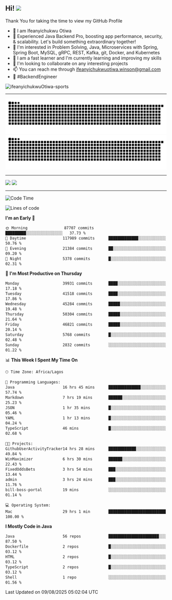 <!-- BLOG-POST-LIST:START --><!-- BLOG-POST-LIST:END -->

## Hi! <img src="https://media.giphy.com/media/hvRJCLFzcasrR4ia7z/giphy.gif" width="4%"> 

Thank You for taking the time to view my GitHub Profile

- 👋 I am Ifeanyichukwu Otiwa
- 🚀 Experienced Java Backend Pro, boosting app performance, security, & scalability. Let's build something extraordinary together!
- 👀 I'm interested in Problem Solving, Java, Microservices with Spring, Spring Boot, MySQL, gRPC, REST, Kafka, git, Docker, and Kubernetes
- 🌱 I am a fast learner and I'm currently learning and improving my skills
- 💞️ I'm looking to collaborate on any interesting projects
- 📫 You can reach me through ifeanyichukwuotiwa.winson@gmail.com
- 🚀 #BackendEngineer

<p align="left" marginTop="10px"> <img src="https://komarev.com/ghpvc/?username=ifeanyichukwuOtiwa-sports&label=Profile%20views&color=0e75b6&style=for-the-badge" alt="ifeanyichukwuOtiwa-sports" /> </p>

***

<!--🐍📈SNAKEGRAPH / 🌐WEBSITE: https://github.com/Platane/snk -->
![github contribution grid snake animation](https://raw.githubusercontent.com/ifeanyichukwuOtiwa-sports/ifeanyichukwuOtiwa-sports/output/github-contribution-grid-snake-dark.svg#gh-dark-mode-only)![github contribution grid snake animation](https://raw.githubusercontent.com/ifeanyichukwuOtiwa-sports/ifeanyichukwuOtiwa-sports/output/github-contribution-grid-snake.svg#gh-light-mode-only)

***

<p float="left">
  <img float="left" src="https://github-readme-stats.vercel.app/api?username=ifeanyichukwuOtiwa-sports&count_private=true&include_all_commits=true&theme=react&show_icons=true" />
  <img float="right" src="https://github-readme-stats.vercel.app/api/top-langs/?username=ifeanyichukwuOtiwa-sports&layout=compact&show_icons=true&theme=react" /> 
</p>

***



<!--START_SECTION:waka-->
![Code Time](http://img.shields.io/badge/Code%20Time-4%2C062%20hrs%204%20mins-blue)

![Lines of code](https://img.shields.io/badge/From%20Hello%20World%20I%27ve%20Written-63.3%20million%20lines%20of%20code-blue)

**I'm an Early 🐤** 

```text
🌞 Morning                87707 commits       █████████░░░░░░░░░░░░░░░░   37.73 % 
🌆 Daytime                117989 commits      █████████████░░░░░░░░░░░░   50.76 % 
🌃 Evening                21384 commits       ██░░░░░░░░░░░░░░░░░░░░░░░   09.20 % 
🌙 Night                  5378 commits        █░░░░░░░░░░░░░░░░░░░░░░░░   02.31 % 
```
📅 **I'm Most Productive on Thursday** 

```text
Monday                   39931 commits       ████░░░░░░░░░░░░░░░░░░░░░   17.18 % 
Tuesday                  41518 commits       ████░░░░░░░░░░░░░░░░░░░░░   17.86 % 
Wednesday                45284 commits       █████░░░░░░░░░░░░░░░░░░░░   19.48 % 
Thursday                 50304 commits       █████░░░░░░░░░░░░░░░░░░░░   21.64 % 
Friday                   46821 commits       █████░░░░░░░░░░░░░░░░░░░░   20.14 % 
Saturday                 5768 commits        █░░░░░░░░░░░░░░░░░░░░░░░░   02.48 % 
Sunday                   2832 commits        ░░░░░░░░░░░░░░░░░░░░░░░░░   01.22 % 
```


📊 **This Week I Spent My Time On** 

```text
🕑︎ Time Zone: Africa/Lagos

💬 Programming Languages: 
Java                     16 hrs 45 mins      ██████████████░░░░░░░░░░░   57.74 % 
Markdown                 7 hrs 19 mins       ██████░░░░░░░░░░░░░░░░░░░   25.23 % 
JSON                     1 hr 35 mins        █░░░░░░░░░░░░░░░░░░░░░░░░   05.46 % 
YAML                     1 hr 13 mins        █░░░░░░░░░░░░░░░░░░░░░░░░   04.24 % 
TypeScript               46 mins             █░░░░░░░░░░░░░░░░░░░░░░░░   02.68 % 

🐱‍💻 Projects: 
GithubUserActivityTracker14 hrs 28 mins      ████████████░░░░░░░░░░░░░   49.84 % 
WinMaximizer             6 hrs 30 mins       ██████░░░░░░░░░░░░░░░░░░░   22.43 % 
FixedOddsBets            3 hrs 54 mins       ███░░░░░░░░░░░░░░░░░░░░░░   13.44 % 
admin                    3 hrs 24 mins       ███░░░░░░░░░░░░░░░░░░░░░░   11.76 % 
bill-boss-portal         19 mins             ░░░░░░░░░░░░░░░░░░░░░░░░░   01.14 % 

💻 Operating System: 
Mac                      29 hrs 1 min        █████████████████████████   100.00 % 
```

**I Mostly Code in Java** 

```text
Java                     56 repos            ██████████████████████░░░   87.50 % 
Dockerfile               2 repos             █░░░░░░░░░░░░░░░░░░░░░░░░   03.12 % 
HTML                     2 repos             █░░░░░░░░░░░░░░░░░░░░░░░░   03.12 % 
TypeScript               2 repos             █░░░░░░░░░░░░░░░░░░░░░░░░   03.12 % 
Shell                    1 repo              ░░░░░░░░░░░░░░░░░░░░░░░░░   01.56 % 
```




 Last Updated on 09/08/2025 05:02:04 UTC
<!--END_SECTION:waka-->

<!--
<p align="center">
![trophy](https://github-profile-trophy.vercel.app/?username=ifeanyichukwuOtiwa-sports&theme=onedark) (https://github.com/ryo-ma/github-profile-trophy)
</p>
-->

<!---
ifeanyi-otiwa/ifeanyi-otiwa is a ✨ special ✨ repository because its `README.md` (this file) appears on your GitHub profile.
You can click the Preview link to take a look at your changes.
--->
